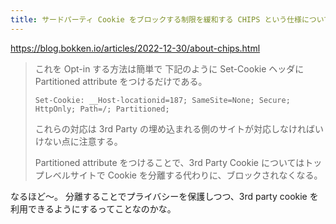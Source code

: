 ```yaml
---
title: サードパーティ Cookie をブロックする制限を緩和する CHIPS という仕様について | blog.bokken.io
---
```


https://blog.bokken.io/articles/2022-12-30/about-chips.html

> これを Opt-in する方法は簡単で 下記のように Set-Cookie ヘッダに Partitioned attribute をつけるだけである。
> 
> ```
> Set-Cookie: __Host-locationid=187; SameSite=None; Secure; HttpOnly; Path=/; Partitioned;
> ```
> 
> これらの対応は 3rd Party の埋め込まれる側のサイトが対応しなければいけない点に注意する。
> 
> Partitioned attribute をつけることで、3rd Party Cookie についてはトップレベルサイトで Cookie を分離する代わりに、ブロックされなくなる。

なるほど〜。
分離することでプライバシーを保護しつつ、3rd party cookie を利用できるようにするってことなのかな。

